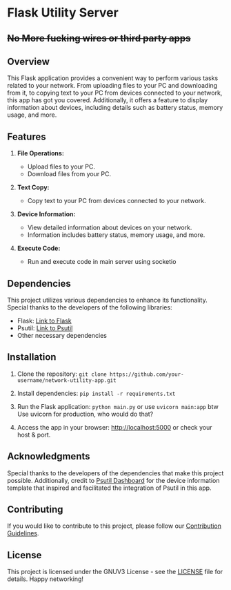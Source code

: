 # Flask Utility Server 
## ~~No More fucking wires or third party apps~~

## Overview

This Flask application provides a convenient way to perform various tasks related to your network. From uploading files to your PC and downloading from it, to copying text to your PC from devices connected to your network, this app has got you covered. Additionally, it offers a feature to display information about devices, including details such as battery status, memory usage, and more.

## Features

1. **File Operations:**
   - Upload files to your PC.
   - Download files from your PC.

2. **Text Copy:**
   - Copy text to your PC from devices connected to your network.

3. **Device Information:**
   - View detailed information about devices on your network.
   - Information includes battery status, memory usage, and more.

4. **Execute Code:**
   - Run and execute code in main server using socketio


## Dependencies

This project utilizes various dependencies to enhance its functionality. Special thanks to the developers of the following libraries:

- Flask: [Link to Flask](https://palletsprojects.com/p/flask/)
- Psutil: [Link to Psutil](https://psutil.readthedocs.io/)
- Other necessary dependencies

## Installation
1. Clone the repository:
```git clone https://github.com/your-username/network-utility-app.git```

3. Install dependencies:
```pip install -r requirements.txt```

5. Run the Flask application:
```python main.py```
or use ```uvicorn main:app``` btw Use uvicorn for production, who would do that?

7. Access the app in your browser: [http://localhost:5000](http://localhost:5000) or check your host & port.

## Acknowledgments
Special thanks to the developers of the dependencies that make this project possible. Additionally, credit to [Psutil Dashboard](https://github.com/gopalcnepal/psutil-dashboard) for the device information template that inspired and facilitated the integration of Psutil in this app.

## Contributing
If you would like to contribute to this project, please follow our [Contribution Guidelines](CONTRIBUTING.md).

## License
This project is licensed under the GNUV3 License - see the [LICENSE](LICENSE) file for details.
Happy networking!
